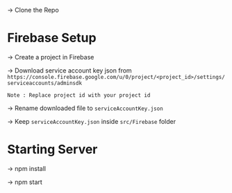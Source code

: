 -> Clone the Repo

Firebase Setup
===============

-> Create a project in Firebase

-> Download service account key json from `https://console.firebase.google.com/u/0/project/<project_id>/settings/serviceaccounts/adminsdk`

```Note : Replace project id with your project id```

-> Rename downloaded file to `serviceAccountKey.json`

-> Keep `serviceAccountKey.json` inside `src/Firebase` folder

Starting Server
===============

-> npm install

-> npm start
